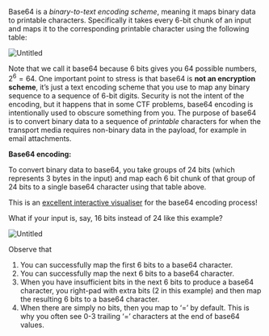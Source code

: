 Base64 is a *binary-to-text encoding scheme*, meaning it maps binary data to printable characters. Specifically it takes every 6-bit chunk of an input and maps it to the corresponding printable character using the following table:

![Untitled](https://s3.us-west-2.amazonaws.com/secure.notion-static.com/ecbb4271-8546-4901-9d1c-9eea0a3a2916/Untitled.png?X-Amz-Algorithm=AWS4-HMAC-SHA256&X-Amz-Content-Sha256=UNSIGNED-PAYLOAD&X-Amz-Credential=AKIAT73L2G45EIPT3X45%2F20220410%2Fus-west-2%2Fs3%2Faws4_request&X-Amz-Date=20220410T013133Z&X-Amz-Expires=86400&X-Amz-Signature=0d77321a861bda6a831f89c4f67d78c6e6e26261c36eaca888e30b1995222d14&X-Amz-SignedHeaders=host&response-content-disposition=filename%20%3D%22Untitled.png%22&x-id=GetObject)

Note that we call it base64 because 6 bits gives you 64 possible numbers, $2^6=64$. One important point to stress is that base64 is **not an encryption scheme**, it’s just a text encoding scheme that you use to map any binary sequence to a sequence of 6-bit digits. Security is not the intent of the encoding, but it happens that in some CTF problems, base64 encoding is intentionally used to obscure something from you. The purpose of base64 is to convert binary data to a sequence of *printable* characters for when the transport media requires non-binary data in the payload, for example in email attachments. 

**Base64 encoding:**

To convert binary data to base64, you take groups of 24 bits (which represents 3 bytes in the input) and map each 6 bit chunk of that group of 24 bits to a single base64 character using that table above.

This is an [excellent interactive visualiser](https://codepen.io/lewistg/pen/MEQbmB) for the base64 encoding process!

What if your input is, say, 16 bits instead of 24 like this example?

![Untitled](https://s3.us-west-2.amazonaws.com/secure.notion-static.com/ba86105e-8d1c-4ffc-9b15-d0f13d78336d/Untitled.png?X-Amz-Algorithm=AWS4-HMAC-SHA256&X-Amz-Content-Sha256=UNSIGNED-PAYLOAD&X-Amz-Credential=AKIAT73L2G45EIPT3X45%2F20220410%2Fus-west-2%2Fs3%2Faws4_request&X-Amz-Date=20220410T013348Z&X-Amz-Expires=86400&X-Amz-Signature=d9430d284e880f636e1ae9e1d01920efbd900e11914fd697cef3c7395176d9b9&X-Amz-SignedHeaders=host&response-content-disposition=filename%20%3D%22Untitled.png%22&x-id=GetObject)

Observe that
1. You can successfully map the first 6 bits to a base64 character.
2. You can successfully map the next 6 bits to a base64 character.
3. When you have insufficient bits in the next 6 bits to produce a base64 character, you right-pad with extra bits (2 in this example) and then map the resulting 6 bits to a base64 character.
4. When there are simply no bits, then you map to ‘=’ by default. This is why you often see 0-3 trailing ‘=’ characters at the end of base64 values.
